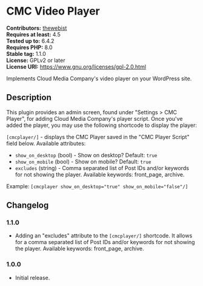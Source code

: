 # CMC Video Player #
**Contributors:** [thewebist](https://profiles.wordpress.org/thewebist/)  
**Requires at least:** 4.5  
**Tested up to:** 6.4.2  
**Requires PHP:** 8.0  
**Stable tag:** 1.1.0  
**License:** GPLv2 or later  
**License URI:** https://www.gnu.org/licenses/gpl-2.0.html  

Implements Cloud Media Company's video player on your WordPress site.

## Description ##

This plugin provides an admin screen, found under "Settings > CMC Player", for adding Cloud Media Company's player script. Once you've added the player, you may use the following shortcode to display the player:

`[cmcplayer/]` - displays the CMC Player saved in the "CMC Player Script" field below. Available attributes:

- `show_on_desktop` (bool) - Show on desktop? Default: `true`
- `show_on_mobile` (bool) - Show on mobile? Default: `true`
- `excludes` (string) - Comma separated list of Post IDs and/or keywords for not showing the player. Available keywords: front_page, archive.

Example: `[cmcplayer show_on_desktop="true" show_on_mobile="false"/]`

## Changelog ##

### 1.1.0 ###
* Adding an "excludes" attribute to the `[cmcplayer/]` shortcode. It allows for a comma separated list of Post IDs and/or keywords for not showing the player. Available keywords: front_page, archive.

### 1.0.0 ###
* Initial release.
